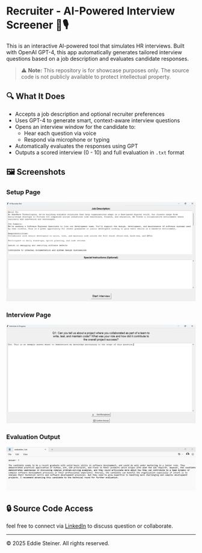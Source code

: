 # Recruiter - AI-Powered Interview Screener 🧠🎙️

This is an interactive AI-powered tool that simulates HR interviews. Built with OpenAI GPT-4, this app automatically generates tailored interview questions based on a job description and evaluates candidate responses.

> ⚠️ **Note:** This repository is for showcase purposes only. The source code is not publicly available to protect intellectual property.

## 🔍 What It Does

- Accepts a job description and optional recruiter preferences
- Uses GPT-4 to generate smart, context-aware interview questions
- Opens an interview window for the candidate to:
  - Hear each question via voice
  - Respond via microphone or typing
- Automatically evaluates the responses using GPT
- Outputs a scored interview (0 - 10) and full evaluation in `.txt` format

## 🖼️ Screenshots

### Setup Page
![Setup Page](Setup_page.png)

### Interview Page
![Question Page](Question_page.png)

### Evaluation Output
![Evaluation Output](evalutation_txt_output.png)

## 🔒 Source Code Access

feel free to connect via [LinkedIn](https://www.linkedin.com/in/eddie-steiner-940aba301/) to discuss question or collaborate.

---

© 2025 Eddie Steiner. All rights reserved.
